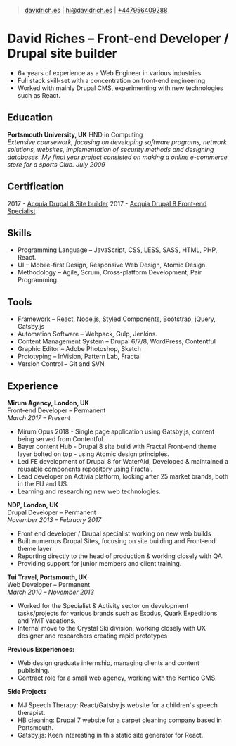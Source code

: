 > [davidrich.es](https://davidrich.es) |
[hi@davidrich.es](mailto:hi@davidrich.es) |
[+447956409288](tel:+447956409288)

# David Riches &ndash; Front-end Developer / Drupal site builder
- 6+ years of experience as a Web Engineer in various industries
- Full stack skill-set with a concentration on front-end engineering
- Worked with mainly Drupal CMS, experimenting with new technologies such as React.

## Education
**Portsmouth University, UK** 
HND in Computing  
*Extensive coursework, focusing on developing software programs, network solutions, websites, implementation of security methods and designing databases.*
*My final year project consisted on making a online e-commerce store for a sports Club.*
*July 2009*  

## Certification
2017 - [Acquia Drupal 8 Site builder](https://certification.acquia.com/registry?fname=David&lname=Riches&city=&state=&country=&org=&exam=All)
2017 - [Acquia Drupal 8 Front-end Specialist](https://certification.acquia.com/registry?fname=David&lname=Riches&city=&state=&country=&org=&exam=All)

## Skills
- Programming Language &ndash; JavaScript, CSS, LESS, SASS, HTML, PHP, React.
- UI &ndash; Mobile-first Design, Responsive Web Design, Atomic Design.
- Methodology &ndash; Agile, Scrum, Cross-platform Development, Pair Programming.

## Tools
- Framework &ndash; React, Node.js, Styled Components, Bootstrap, jQuery, Gatsby.js
- Automation Software &ndash; Webpack, Gulp, Jenkins.
- Content Management System &ndash; Drupal 6/7/8, WordPress, Contentful
- Graphic Editor &ndash; Adobe Photoshop, Sketch
- Prototyping &ndash; InVision, Pattern Lab, Fractal
- Version Control &ndash; Git and SVN

## Experience
**Mirum Agency, London, UK**  
Front-end Developer &ndash; Permanent   
*March 2017 &ndash; Present*  
- Mirum Opus 2018 - Single page application using Gatsby.js, content being served from Contentful.
- Bayer content Hub - Drupal 8 site build with Fractal Front-end theme layer bolted on top - using Atomic design principles.
- Led FE development of Drupal 8 for WaterAid, Developed & maintained a reusable components repository using Fractal.
- Lead developer on Activia platform, looking after 25 market brands, both in the EU and US.
- Learning and researching new web technologies.

**NDP, London, UK**  
Drupal Developer &ndash; Permanent  
*November 2013 &ndash; February 2017*  
- Front end developer / Drupal specialist working on new web builds
- Built numerous Drupal Sites, focusing on site building and Front-end theme layer
- Reporting directly to the head of production & working closely with QA.
- Providing support for junior members and client training.

**Tui Travel, Portsmouth, UK**  
Web Developer &ndash; Permanent  
*March 2010 &ndash; November 2013*  
- Worked for the Specialist & Activity sector on development tasks/projects for various brands such as Exodus, Quark Expeditions and YMT vacations.
- Internal move to the Crystal Ski division, working closely with UX designer and researchers creating rapid prototypes

**Previous Experiences:**
- Web design graduate internship, managing clients and content publishing.
- Contract role for a small web agency, working with the Kentico CMS.

**Side Projects**
- MJ Speech Therapy: React/Gatsby.js website for a children's speech therapist.
- HB cleaning: Drupal 7 website for a carpet cleaning company based in Portsmouth.
- Gatsby.js: Keen interesting in this static site generator for React.
